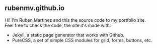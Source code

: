 rubenmv.github.io
-----------------

Hi! I'm Ruben Martinez and this the source code to my portfolio site.<br>
Feel free to check the code, the site it's made with:
  - Jekyll, a static page generator that works with Github.
  - PureCSS, a set of simple CSS modules for grid, forms, buttons, etc.
